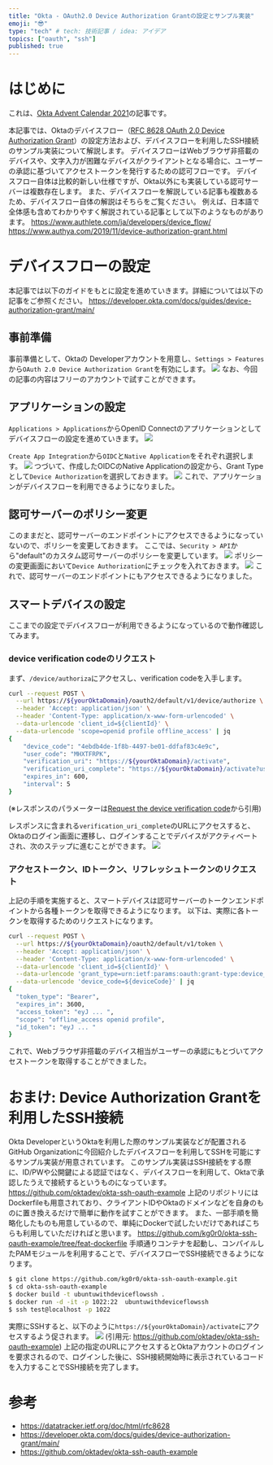 ```yaml
---
title: "Okta - OAuth2.0 Device Authorization Grantの設定とサンプル実装"
emoji: "😎"
type: "tech" # tech: 技術記事 / idea: アイデア
topics: ["oauth", "ssh"]
published: true
---
```

# はじめに

これは、[Okta Advent Calendar 2021](https://adventar.org/calendars/6330)の記事です。

本記事では、Oktaのデバイスフロー（[RFC 8628 OAuth 2.0 Device Authorization Grant](https://datatracker.ietf.org/doc/html/rfc8628)）の設定方法および、デバイスフローを利用したSSH接続のサンプル実装について解説します。
デバイスフローはWebブラウザ非搭載のデバイスや、文字入力が困難なデバイスがクライアントとなる場合に、ユーザーの承認に基づいてアクセストークンを発行するための認可フローです。
デバイスフロー自体は比較的新しい仕様ですが、Okta以外にも実装している認可サーバーは複数存在します。
また、デバイスフローを解説している記事も複数あるため、デバイスフロー自体の解説はそちらをご覧ください。
例えば、日本語で全体感も含めてわかりやすく解説されている記事として以下のようなものがあります。
https://www.authlete.com/ja/developers/device_flow/
https://www.authya.com/2019/11/device-authorization-grant.html

# デバイスフローの設定
本記事では以下のガイドをもとに設定を進めていきます。詳細については以下の記事をご参照ください。
https://developer.okta.com/docs/guides/device-authorization-grant/main/

## 事前準備
事前準備として、Oktaの Developerアカウントを用意し、``Settings > Features``から``OAuth 2.0 Device Authorization Grant``を有効にします。
![](/images/1ed7fab3824f0b/settings-features.png)
なお、今回の記事の内容はフリーのアカウントで試すことができます。

## アプリケーションの設定
``Applications > Applications``からOpenID Connectのアプリケーションとしてデバイスフローの設定を進めていきます。
![](/images/1ed7fab3824f0b/applications.png)

``Create App Integration``から``OIDC``と``Native Application``をそれぞれ選択します。
![](/images/1ed7fab3824f0b/app-integration.png)
つづいて、作成したOIDCのNative Applicationの設定から、Grant Typeとして``Device Authorization``を選択しておきます。
![](/images/1ed7fab3824f0b/grant-type.png)
これで、アプリケーションがデバイスフローを利用できるようになりました。

## 認可サーバーのポリシー変更 
このままだと、認可サーバーのエンドポイントにアクセスできるようになっていないので、ポリシーを変更しておきます。
ここでは、``Security > API``から"default"のカスタム認可サーバーのポリシーを変更しています。
![](/images/1ed7fab3824f0b/authz-server.png)
ポリシーの変更画面において``Device Authorization``にチェックを入れておきます。
![](/images/1ed7fab3824f0b/policy.png)
これで、認可サーバーのエンドポイントにもアクセスできるようになりました。

## スマートデバイスの設定 

ここまでの設定でデバイスフローが利用できるようになっているので動作確認してみます。

### device verification codeのリクエスト

まず、``/device/authoriza``にアクセスし、verification codeを入手します。

```bash
curl --request POST \
  --url https://${yourOktaDomain}/oauth2/default/v1/device/authorize \
  --header 'Accept: application/json' \
  --header 'Content-Type: application/x-www-form-urlencoded' \
  --data-urlencode 'client_id=${clientId}' \
  --data-urlencode 'scope=openid profile offline_access' | jq
{
    "device_code": "4ebdb4de-1f8b-4497-be01-ddfaf83c4e9c",
    "user_code": "MHXTFRPK",
    "verification_uri": "https://${yourOktaDomain}/activate",
    "verification_uri_complete": "https://${yourOktaDomain}/activate?user_code=MHXTFRPK",
    "expires_in": 600,
    "interval": 5
}
```
(※レスポンスのパラメーターは[Request the device verification code](https://developer.okta.com/docs/guides/device-authorization-grant/main/#request-the-device-verification-code)から引用)

レスポンスに含まれる``verification_uri_complete``のURLにアクセスすると、Oktaのログイン画面に遷移し、ログインすることでデバイスがアクティベートされ、次のステップに進むことができます。
![](/images/1ed7fab3824f0b/device-activate.png)

### アクセストークン、IDトークン、リフレッシュトークンのリクエスト 

上記の手順を実施すると、スマートデバイスは認可サーバーのトークンエンドポイントから各種トークンを取得できるようになります。
以下は、実際に各トークンを取得するためのリクエストになります。
```bash
curl --request POST \
  --url https://${yourOktaDomain}/oauth2/default/v1/token \
  --header 'Accept: application/json' \
  --header 'Content-Type: application/x-www-form-urlencoded' \
  --data-urlencode 'client_id=${clientId}' \
  --data-urlencode 'grant_type=urn:ietf:params:oauth:grant-type:device_code' \
  --data-urlencode 'device_code=${deviceCode}' | jq
{
  "token_type": "Bearer",
  "expires_in": 3600,
  "access_token": "eyJ ... ",
  "scope": "offline_access openid profile",
  "id_token": "eyJ ... "
}
```
これで、Webブラウザ非搭載のデバイス相当がユーザーの承認にもとづいてアクセストークンを取得することができました。

# おまけ: Device Authorization Grantを利用したSSH接続

Okta DeveloperというOktaを利用した際のサンプル実装などが配置されるGitHub Organizationに今回紹介したデバイスフローを利用してSSHを可能にするサンプル実装が用意されています。
このサンプル実装はSSH接続をする際に、ID/PWや公開鍵による認証ではなく、デバイスフローを利用して、Oktaで承認したうえで接続するというものになっています。
https://github.com/oktadev/okta-ssh-oauth-example
上記のリポジトリにはDockerfileも用意されており、クライアントIDやOktaのドメインなどを自身のものに置き換えるだけで簡単に動作を試すことができます。
また、一部手順を簡略化したものも用意しているので、単純にDockerで試したいだけであればこちらも利用していただければと思います。
https://github.com/kg0r0/okta-ssh-oauth-example/tree/feat-dockerfile
手順通りコンテナを起動し、コンパイルしたPAMモジュールを利用することで、デバイスフローでSSH接続できるようになります。
```bash
$ git clone https://github.com/kg0r0/okta-ssh-oauth-example.git
$ cd okta-ssh-oauth-example
$ docker build -t ubuntuwithdeviceflowssh .
$ docker run -d -it -p 1022:22  ubuntuwithdeviceflowssh
$ ssh test@localhost -p 1022
```
実際にSSHすると、以下のように``https://${yourOktaDomain}/activate``にアクセスするよう促されます。
![](/images/1ed7fab3824f0b/deviceflowSSHScreenshot.png)
(引用元: https://github.com/oktadev/okta-ssh-oauth-example)
上記の指定のURLにアクセスするとOktaアカウントのログインを要求されるので、ログインした後に、SSH接続開始時に表示されているコードを入力することでSSH接続を完了します。

# 参考
- https://datatracker.ietf.org/doc/html/rfc8628
- https://developer.okta.com/docs/guides/device-authorization-grant/main/
- https://github.com/oktadev/okta-ssh-oauth-example